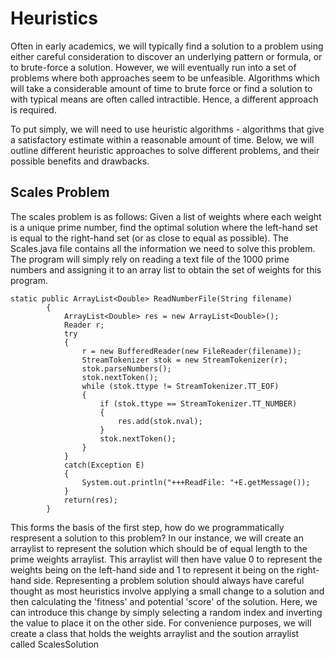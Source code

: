 # Heuristics
<p> Often in early academics, we will typically find a solution to a problem using either careful consideration to discover an underlying pattern or formula, or to brute-force a solution. However, we will eventually run into a set of problems where both approaches seem to be unfeasible. Algorithms which will take a considerable amount of time to brute force or find a solution to with typical means are often called intractible. Hence, a different approach is required. </p>

<p> To put simply, we will need to use heuristic algorithms - algorithms that give a satisfactory estimate within a reasonable amount of time. Below, we will outline different heuristic approaches to solve different problems, and their possible benefits and drawbacks. </p>

<h2> Scales Problem </h2>
<p> The scales problem is as follows: Given a list of weights where each weight is a unique prime number, find the optimal solution where the left-hand set is equal to the right-hand set (or as close to equal as possible). The Scales.java file contains all the information we need to solve this problem. The program will simply rely on reading a text file of the 1000 prime numbers and assigning it to an array list to obtain the set of weights for this program. </p> 

```
static public ArrayList<Double> ReadNumberFile(String filename)
		{
			ArrayList<Double> res = new ArrayList<Double>();
			Reader r;
			try
			{
				r = new BufferedReader(new FileReader(filename));
				StreamTokenizer stok = new StreamTokenizer(r);
				stok.parseNumbers();
				stok.nextToken();
				while (stok.ttype != StreamTokenizer.TT_EOF) 
				{
					if (stok.ttype == StreamTokenizer.TT_NUMBER)
					{
						res.add(stok.nval);
					}
					stok.nextToken();
				}
			}
			catch(Exception E)
			{
				System.out.println("+++ReadFile: "+E.getMessage());
			}
		    return(res);
		}
```

<p>This forms the basis of the first step, how do we programmatically respresent a solution to this problem? In our instance, we will create an arraylist to represent the solution which should be of equal length to the prime weights arraylist. This arraylist will then have value 0 to represent the weights being on the left-hand side and 1 to represent it being on the right-hand side. Representing a problem solution should always have careful thought as most heuristics involve applying a small change to a solution and then calculating the 'fitness' and potential 'score' of the solution. Here, we can introduce this change by simply selecting a random index and inverting the value to place it on the other side. For convenience purposes, we will create a class that holds the weights arraylist and the soution arraylist called ScalesSolution</p>

